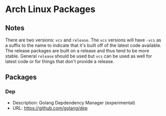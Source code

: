 # Arch Linux Packages

## Notes
There are two versions: `vcs` and `release`. The `vcs` versions will have `-vcs` as a suffix to the name to indicate that it's built off of the latest code available. The release packages are built on a release and thus tend to be more stable. General `release` should be used but `vcs` can be used as well for latest code or for things that don't provide a release.

## Packages

### Dep
- Description: Golang Depdendency Manager (experimental)
- URL: https://github.com/golang/dep
